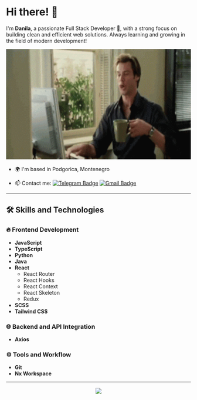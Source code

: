 # Hi there! 👋

I'm **Danila**, a passionate Full Stack Developer 🚀, with a strong focus on building clean and efficient web solutions. Always learning and growing in the field of modern development!


<img src="https://github.com/sklDanila/sklDanila/blob/main/assets/workwork.gif" width="1000" height="300" alt="telegram" />
<!--
<p align="center">
 <img width="600" src="assets/github-snake.svg" alt="snake"/>
</p>
-->

<!--
- :telescope: Участвовал в бассейне Школы 21 от Сбера.
--
- :seedling: Завершил курсы по веб-разработке Яндекс Практикум!
-->

- 🌍 I'm based in Podgorica, Montenegro

- 📫 Contact me: [![Telegram Badge](https://img.shields.io/badge/danila-sklovskii?style=flat&logo=Telegram&logoColor=white&labelColor=blue&color=blue)](https://t.me/sklit_dev) [![Gmail Badge](https://img.shields.io/badge/-Gmail-red?style=flat&logo=Gmail&logoColor=white)](mailto:danilasklovskii.dev@gmail.com)

---

## 🛠 Skills and Technologies

### 🔥 Frontend Development
- **JavaScript**
- **TypeScript**
- **Python**
- **Java**
- **React**
  - React Router
  - React Hooks
  - React Context
  - React Skeleton
  - Redux
- **SCSS**
- **Tailwind CSS**

### 🌐 Backend and API Integration
- **Axios**

### ⚙️ Tools and Workflow
- **Git**
- **Nx Workspace**

---

<div align="center">
            <a href="https://www.buymeacoffee.com/skldanila" target="_blank" style="display: inline-block;">
                <img
                    src="https://img.shields.io/badge/Donate-Buy%20Me%20A%20Coffee-orange.svg?style=flat-square&logo=buymeacoffee" 
                    align="center"
                />
            </a>
</div>
